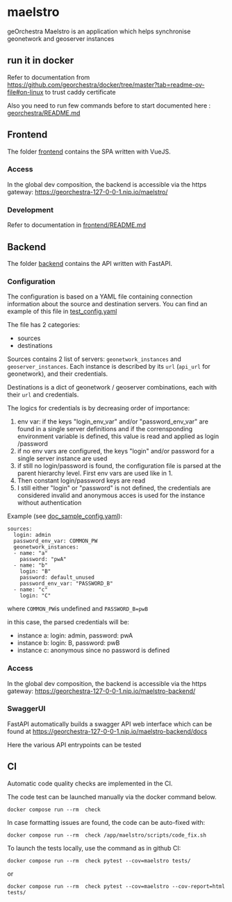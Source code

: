 # maelstro
geOrchestra Maelstro is an application which helps synchronise geonetwork and geoserver instances


## run it in docker
Refer to documentation from https://github.com/georchestra/docker/tree/master?tab=readme-ov-file#on-linux to trust caddy certificate

Also you need to run few commands before to start documented here : [georchestra/README.md](georchestra/README.md)

## Frontend

The folder [frontend](frontend) contains the SPA written with VueJS.

### Access

In the global dev composition, the backend is accessible via the https gateway:
https://georchestra-127-0-0-1.nip.io/maelstro/

### Development

Refer to documentation in [frontend/README.md](frontend/README.md)

## Backend
 
The folder [backend](backend) contains the API written with FastAPI.

### Configuration

The configuration is based on a YAML file containing connection information about the source and destination servers. You can find an example of this file in [test_config.yaml](backend/tests/test_config.yaml)

The file has 2 categories:
- sources
- destinations

Sources contains 2 list of servers: `geonetwork_instances` and `geoserver_instances`. Each instance is described by its `url` (`api_url` for geonetwork), and their credentials.

Destinations is a dict of geonetwork / geoserver combinations, each with their `url` and credentials.

The logics for credentials is by decreasing order of importance:
1. env var: if the keys "login_env_var" and/or "password_env_var" are found in a single server definitions and if the corrensponding environment variable is defined, this value is read and applied as login /password
2. if no env vars are configured, the keys "login" and/or password for a single server instance are used
3. if still no login/password is found, the configuration file is parsed at the parent hierarchy level. First env vars are used like in 1.
4. Then constant login/password keys are read
5. I still either "login" or "password" is not defined, the credentials are considered invalid and anonymous acces is used for the instance without authentication

Example (see [doc_sample_config.yaml](backend/tests/doc_sample_config.yaml)):

```
sources:
  login: admin
  password_env_var: COMMON_PW
  geonetwork_instances:
  - name: "a"
    password: "pwA"
  - name: "b"
    login: "B"
    password: default_unused
    password_env_var: "PASSWORD_B"
  - name: "c"
    login: "C"
```
where `COMMON_PW`is undefined and `PASSWORD_B=pwB`

in this case, the parsed credentials will be:
- instance a: login: admin, password: pwA
- instance b: login: B, password: pwB
- instance c: anonymous since no password is defined
 
### Access

In the global dev composition, the backend is accessible via the https gateway:
https://georchestra-127-0-0-1.nip.io/maelstro-backend/

### SwaggerUI

FastAPI automatically builds a swagger API web interface which can be found at
https://georchestra-127-0-0-1.nip.io/maelstro-backend/docs

Here the various API entrypoints can be tested

## CI

Automatic code quality checks are implemented in the CI.

The code test can be launched manually via the docker command below.
```
docker compose run --rm  check
```

In case formatting issues are found, the code can be auto-fixed with:
```
docker compose run --rm  check /app/maelstro/scripts/code_fix.sh
```

To launch the tests locally, use the command as in github CI:
```
docker compose run --rm  check pytest --cov=maelstro tests/
```
or
```
docker compose run --rm  check pytest --cov=maelstro --cov-report=html tests/
```
